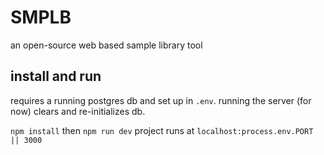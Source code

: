 # SMPLB

an open-source web based sample library tool

## install and run

requires a running postgres db and set up in `.env`. running the server (for now) clears and re-initializes db.

`npm install` then `npm run dev`
project runs at `localhost:process.env.PORT || 3000`
